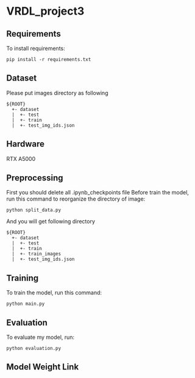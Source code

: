 # VRDL_project3

## Requirements

To install requirements:

```setup
pip install -r requirements.txt
```

## Dataset
Please put images directory as following
```
${ROOT}
  +- dataset
  |  +- test
  |  +- train
  |  +- test_img_ids.json
```
## Hardware

RTX A5000

## Preprocessing
First you should delete all .ipynb_checkpoints file
Before train the model, run this command to reorganize the directory of image:
```
python split_data.py
```
And you will get following directory
```
${ROOT}
  +- dataset
  |  +- test
  |  +- train
  |  +- train_images
  |  +- test_img_ids.json
```
## Training

To train the model, run this command:

```
python main.py
```

## Evaluation

To evaluate my model, run:

```eval
python evaluation.py
```
## Model Weight Link

